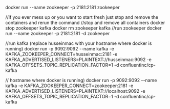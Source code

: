 docker run --name zookeeper -p 2181:2181 zookeeper


//if you ever mess up or you want to start fresh just stop and remove the containers and rerun the command 
//stop and remove all containers
docker stop zookeeper kafka
docker rm zookeeper kafka
//run zookeeper
docker run --name zookeeper  -p 2181:2181 -d zookeeper

//run kafka (replace husseinmac with your hostname where docker is running) 
docker run -p 9092:9092 --name kafka  -e KAFKA_ZOOKEEPER_CONNECT=husseinmac:2181 -e KAFKA_ADVERTISED_LISTENERS=PLAINTEXT://husseinmac:9092 -e KAFKA_OFFSETS_TOPIC_REPLICATION_FACTOR=1 -d confluentinc/cp-kafka 

//
hostname where docker is running) 
docker run -p 9092:9092 --name kafka  -e KAFKA_ZOOKEEPER_CONNECT=zookeeper:2181 -e KAFKA_ADVERTISED_LISTENERS=PLAINTEXT://localhost:9092 -e KAFKA_OFFSETS_TOPIC_REPLICATION_FACTOR=1 -d confluentinc/cp-kafka 
